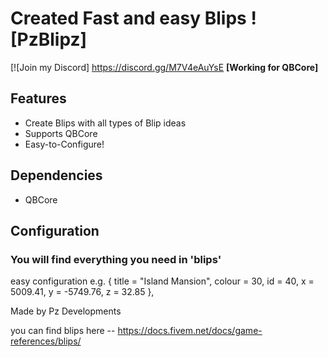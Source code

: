 # **Created Fast and easy Blips !** [PzBlipz]

[![Join my Discord] https://discord.gg/M7V4eAuYsE
**[Working for QBCore]**

## Features
- Create Blips with all types of Blip ideas
- Supports QBCore
- Easy-to-Configure!

## Dependencies
- QBCore

## Configuration
### You will find everything you need in 'blips'
easy configuration e.g.
{ title = "Island Mansion", colour = 30, id = 40, x = 5009.41, y = -5749.76, z = 32.85 },


Made by Pz Developments



you can find blips here -- https://docs.fivem.net/docs/game-references/blips/